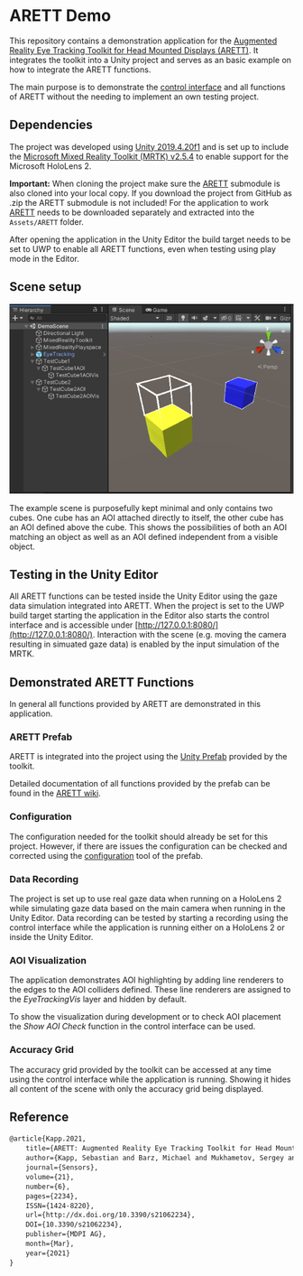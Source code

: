 # ARETT Demo

This repository contains a demonstration application for the [Augmented Reality Eye Tracking Toolkit for Head Mounted Displays (ARETT)](https://github.com/AR-Eye-Tracking-Toolkit/ARETT). It integrates the toolkit into a Unity project and serves as an basic example on how to integrate the ARETT functions.

The main purpose is to demonstrate the [control interface](https://github.com/AR-Eye-Tracking-Toolkit/ARETT/wiki/Control-Interface) and all functions of ARETT without the needing to implement an own testing project.

## Dependencies

The project was developed using [Unity 2019.4.20f1](https://unity3d.com/unity/whats-new/2019.4.20) and is set up to include the [Microsoft Mixed Reality Toolkit (MRTK) v2.5.4](https://github.com/microsoft/MixedRealityToolkit-Unity/releases/tag/v2.5.4) to enable support for the Microsoft HoloLens 2.

**Important:** When cloning the project make sure the [ARETT](https://github.com/AR-Eye-Tracking-Toolkit/ARETT) submodule is also cloned into your local copy. If you download the project from GitHub as .zip the ARETT submodule is not included! For the application to work [ARETT](https://github.com/AR-Eye-Tracking-Toolkit/ARETT) needs to be downloaded separately and extracted into the `Assets/ARETT` folder.

After opening the application in the Unity Editor the build target needs to be set to UWP to enable all ARETT functions, even when testing using play mode in the Editor.


## Scene setup

![](SceneSetup.png)

The example scene is purposefully kept minimal and only contains two cubes. One cube has an AOI attached directly to itself, the other cube has an AOI defined above the cube. This shows the possibilities of both an AOI matching an object as well as an AOI defined independent from a visible object.


## Testing in the Unity Editor

All ARETT functions can be tested inside the Unity Editor using the gaze data simulation integrated into ARETT. When the project is set to the UWP build target starting the application in the Editor also starts the control interface and is accessible under [http://127.0.0.1:8080/](http://127.0.0.1:8080/). Interaction with the scene (e.g. moving the camera resulting in simuated gaze data) is enabled by the input simulation of the MRTK.


## Demonstrated ARETT Functions

In general all functions provided by ARETT are demonstrated in this application.

### ARETT Prefab

ARETT is integrated into the project using the [Unity Prefab](https://github.com/AR-Eye-Tracking-Toolkit/ARETT/wiki/Prefab-Overview) provided by the toolkit.

Detailed documentation of all functions provided by the prefab can be found in the [ARETT wiki](https://github.com/AR-Eye-Tracking-Toolkit/ARETT/wiki/Prefab-Overview).

### Configuration

The configuration needed for the toolkit should already be set for this project. However, if there are issues the configuration can be checked and corrected using the [configuration](https://github.com/AR-Eye-Tracking-Toolkit/ARETT/wiki/Configuration) tool of the prefab.

### Data Recording

The project is set up to use real gaze data when running on a HoloLens 2 while simulating gaze data based on the main camera when running in the Unity Editor. Data recording can be tested by starting a recording using the control interface while the application is running either on a HoloLens 2 or inside the Unity Editor.

### AOI Visualization

The application demonstrates AOI highlighting by adding line renderers to the edges to the AOI colliders defined. These line renderers are assigned to the _EyeTrackingVis_ layer and hidden by default.

To show the visualization during development or to check AOI placement the _Show AOI Check_ function in the control interface can be used.

### Accuracy Grid

The accuracy grid provided by the toolkit can be accessed at any time using the control interface while the application is running. Showing it hides all content of the scene with only the accuracy grid being displayed.

## Reference

```tex
@article{Kapp.2021,
    title={ARETT: Augmented Reality Eye Tracking Toolkit for Head Mounted Displays},
    author={Kapp, Sebastian and Barz, Michael and Mukhametov, Sergey and Sonntag, Daniel and Kuhn, Jochen},
    journal={Sensors},
    volume={21},
    number={6},
    pages={2234},
    ISSN={1424-8220},
    url={http://dx.doi.org/10.3390/s21062234},
    DOI={10.3390/s21062234},
    publisher={MDPI AG},
    month={Mar},
    year={2021}
}
```
